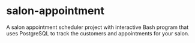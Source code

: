 # salon-appointment
A salon appointment scheduler project with interactive Bash program that uses PostgreSQL to track the customers and appointments for your salon.
